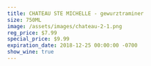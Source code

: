 ```yaml
---
title: CHATEAU STE MICHELLE - gewurztraminer
size: 750ML
image: /assets/images/chateau-2-1.png
reg_price: $7.99
special_price: $9.99
expiration_date: 2018-12-25 00:00:00 -0700
show_wine: true
---
```


